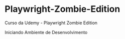 # Playwright-Zombie-Edition
Curso da Udemy - Playwright Zombie Edition

Iniciando Ambiente de Desenvolvimento
